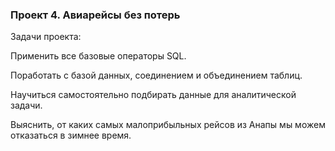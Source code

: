 ### Проект 4. Авиарейсы без потерь
Задачи проекта:

Применить все базовые операторы SQL.

Поработать с базой данных, соединением и объединением таблиц.

Научиться самостоятельно подбирать данные для аналитической задачи.

Выяснить, от каких самых малоприбыльных рейсов из Анапы мы можем отказаться в зимнее время.
